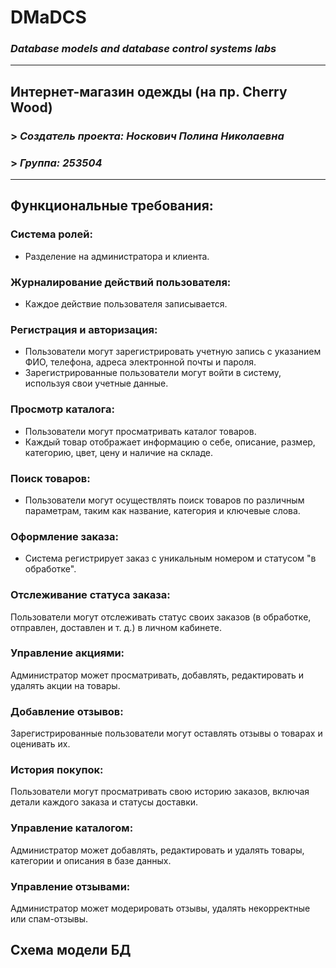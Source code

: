 # DMaDCS
### *Database models and database control systems labs*
---
## Интернет-магазин одежды (на пр. Сherry Wood)
### > *Создатель проекта: Носкович Полина Николаевна*
### > *Группа: 253504*
---
## Функциональные требования:
### Система ролей:
* Разделение на администратора и клиента.
### Журналирование действий пользователя:
* Каждое действие пользователя записывается.
### Регистрация и авторизация:
* Пользователи могут зарегистрировать учетную запись с указанием ФИО, телефона, адреса электронной почты и пароля.
* Зарегистрированные пользователи могут войти в систему, используя свои учетные данные.
### Просмотр каталога:
* Пользователи могут просматривать каталог товаров.
* Каждый товар отображает информацию о себе, описание, размер, категорию, цвет, цену и наличие на складе.
### Поиск товаров:
* Пользователи могут осуществлять поиск товаров по различным параметрам, таким как название, категория и ключевые слова.
### Оформление заказа:
* Система регистрирует заказ с уникальным номером и статусом "в обработке".
### Отслеживание статуса заказа:
Пользователи могут отслеживать статус своих заказов (в обработке, отправлен, доставлен и т. д.) в личном кабинете.
### Управление акциями:
Администратор может просматривать, добавлять, редактировать и удалять акции на товары.
### Добавление отзывов:
Зарегистрированные пользователи могут оставлять отзывы о товарах и оценивать их.
### История покупок:
Пользователи могут просматривать свою историю заказов, включая детали каждого заказа и статусы доставки.
### Управление каталогом:
Администратор может добавлять, редактировать и удалять товары, категории и описания в базе данных.
### Управление отзывами:
Администратор может модерировать отзывы, удалять некорректные или спам-отзывы.

## Схема модели БД
